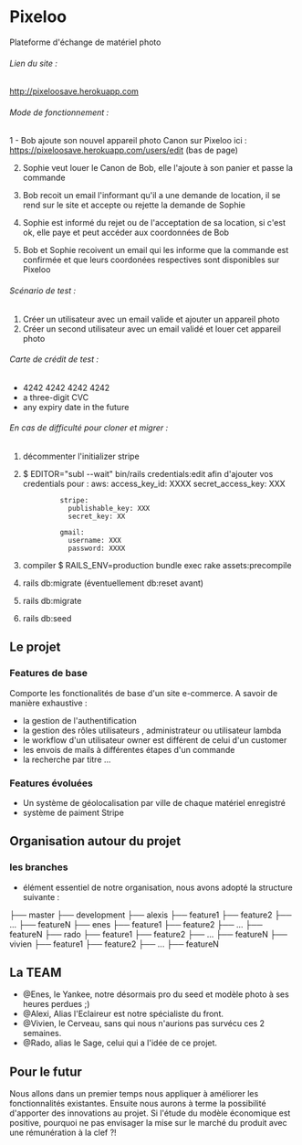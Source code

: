 # Pixeloo
Plateforme d'échange de matériel photo

###### Lien du site :

http://pixeloosave.herokuapp.com

###### Mode de fonctionnement :
1 - Bob ajoute son nouvel appareil photo Canon sur Pixeloo ici : https://pixeloosave.herokuapp.com/users/edit (bas de page)

2. Sophie veut louer le Canon de Bob, elle l'ajoute à son panier et passe la commande

3. Bob recoit un email l'informant qu'il a une demande de location, il se rend sur le site et accepte ou rejette la demande de Sophie

4. Sophie est informé du rejet ou de l'acceptation de sa location, si c'est ok, elle paye et peut accéder aux coordonnées de Bob

5. Bob et Sophie recoivent un email qui les informe que la commande est confirmée et que leurs coordonées respectives sont disponibles sur Pixeloo


###### Scénario de test :

1. Créer un utilisateur avec un email valide et ajouter un appareil photo
2. Créer un second utilisateur avec un email validé et louer cet appareil photo


###### Carte de crédit de test :

- 4242 4242 4242 4242
- a three-digit CVC
- any expiry date in the future

###### En cas de difficulté pour cloner et migrer :
1. décommenter l'initializer stripe
2. $ EDITOR="subl --wait" bin/rails credentials:edit
          afin d'ajouter vos credentials pour :
                aws:
                  access_key_id: XXXX
                  secret_access_key: XXX

                stripe:
                  publishable_key: XXX
                  secret_key: XX

                gmail:
                  username: XXX
                  password: XXXX
4. compiler 
     $ RAILS_ENV=production bundle exec rake assets:precompile
5. rails db:migrate (éventuellement db:reset avant)
6. rails db:migrate
7. rails db:seed

## Le projet

### Features de base

Comporte les fonctionalités de base d'un site e-commerce. A savoir de manière exhaustive :
- la gestion de l'authentification
- la gestion des rôles utilisateurs , administrateur ou utilisateur lambda
- le workflow d'un utilisateur owner est différent de celui d'un customer
- les envois de mails à différentes étapes d'un commande
- la recherche par titre
...

### Features évoluées

- Un système de géolocalisation par ville de chaque matériel enregistré
- système de paiment Stripe

## Organisation autour du projet

### les branches

- élément essentiel de notre organisation, nous avons adopté la structure suivante :

├── master
  ├── development
    ├── alexis
      ├── feature1
      ├── feature2
      ├── ...
      ├── featureN
    ├── enes
      ├── feature1
      ├── feature2
      ├── ...
      ├── featureN
    ├── rado
      ├── feature1
      ├── feature2
      ├── ...
      ├── featureN
    ├── vivien
      ├── feature1
      ├── feature2
      ├── ...
      ├── featureN
     
## La TEAM

- @Enes, le Yankee, notre désormais pro du seed et modèle photo à ses heures perdues ;)
- @Alexi, Alias l'Eclaireur est notre spécialiste du front.
- @Vivien, le Cerveau, sans qui nous n'aurions pas survécu ces 2 semaines.
- @Rado, alias le Sage, celui qui a l'idée de ce projet.

## Pour le futur

Nous allons dans un premier temps nous appliquer à améliorer les fonctionnalités existantes. Ensuite nous aurons à terme la possibilité d'apporter des innovations au projet. Si l'étude du modèle économique est positive, pourquoi ne pas envisager la mise sur le marché du produit avec une rémunération à la clef ?!
